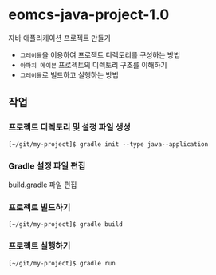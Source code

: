 # eomcs-java-project-1.0

자바 애플리케이션 프로젝트 만들기

- `그레이들`을 이용하여 프로젝트 디렉토리를 구성하는 방법
- `아파치 메이븐` 프로젝트의 디렉토리 구조를 이해하기
- `그레이들`로 빌드하고 실행하는 방법

## 작업

### 프로젝트 디렉토리 및 설정 파일 생성
```
[~/git/my-project]$ gradle init --type java--application
```

### Gradle 설정 파일 편집

build.gradle 파일 편집

### 프로젝트 빌드하기

```
[~/git/my-project]$ gradle build
```

### 프로젝트 실행하기

```
[~/git/my-project]$ gradle run
```
